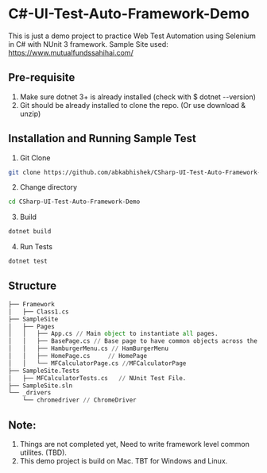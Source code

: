 # C#-UI-Test-Auto-Framework-Demo

This is just a demo project to practice Web Test Automation using Selenium in C# with NUnit 3 framework. Sample Site used: https://www.mutualfundssahihai.com/

## Pre-requisite

1. Make sure dotnet 3+ is already installed (check with $ dotnet --version)
2. Git should be already installed to clone the repo. (Or use download & unzip)

## Installation and Running Sample Test

1. Git Clone 
```bash
git clone https://github.com/abkabhishek/CSharp-UI-Test-Auto-Framework-Demo.git
```

2. Change directory
```bash
cd CSharp-UI-Test-Auto-Framework-Demo
```

3. Build
```bash
dotnet build
```

4. Run Tests
```bash
dotnet test
```

## Structure

```python
├── Framework
│   ├── Class1.cs
├── SampleSite
│   ├── Pages
│   │   ├── App.cs // Main object to instantiate all pages.
│   │   ├── BasePage.cs // Base page to have common objects across the pages(menu)
│   │   ├── HamburgerMenu.cs // HamBurgerMenu
│   │   ├── HomePage.cs     // HomePage
│   │   └── MFCalculatorPage.cs //MFCalculatorPage
├── SampleSite.Tests
│   ├── MFCalculatorTests.cs   // NUnit Test File.
├── SampleSite.sln
└── _drivers
    └── chromedriver // ChromeDriver

```

## Note:
1. Things are not completed yet, Need to write framework level common utilites. (TBD).
2. This demo project is build on Mac. TBT for Windows and Linux.
